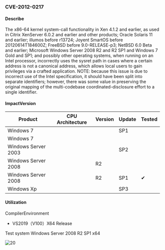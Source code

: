 ### CVE-2012-0217

#### Describe

The x86-64 kernel system-call functionality in Xen 4.1.2 and earlier, as used in Citrix XenServer 6.0.2 and earlier and other products; Oracle Solaris 11 and earlier; illumos before r13724; Joyent SmartOS before 20120614T184600Z; FreeBSD before 9.0-RELEASE-p3; NetBSD 6.0 Beta and earlier; Microsoft Windows Server 2008 R2 and R2 SP1 and Windows 7 Gold and SP1; and possibly other operating systems, when running on an Intel processor, incorrectly uses the sysret path in cases where a certain address is not a canonical address, which allows local users to gain privileges via a crafted application. NOTE: because this issue is due to incorrect use of the Intel specification, it should have been split into separate identifiers; however, there was some value in preserving the original mapping of the multi-codebase coordinated-disclosure effort to a single identifier.


#### ImpactVersion

| Product             | CPU Architecture | Version | Update | Tested             |
| ------------------- | ---------------- | ------- | ------ | ------------------ |
| Windows 7           |                  |         | SP1    |                    |
| Windows 7           |                  |         |        |                    |
| Windows Server 2003 |                  |         | SP2    |                    |
| Windows Server 2008 |                  | R2      |        |                    |
| Windows Server 2008 |                  | R2      | SP1    | &#10004; |
| Windows Xp          |                  |         | SP3    |                    |

#### Utilization

CompilerEnvironment

- VS2019（V100）X64 Release

Test system Windows Server 2008 R2 SP1 x64

![20](https://raw.github.com/Ascotbe/Image/master/Kernelhub/CVE-2012-0217_win2008_x64.gif)

